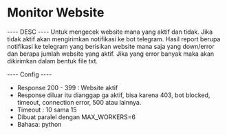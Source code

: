 # Monitor Website

---- DESC ----
Untuk mengecek website mana yang aktif dan tidak. Jika tidak aktif akan mengirimkan notifikasi ke bot telegram.
Hasil report berupa notifikasi ke telegram yang berisikan website mana saja yang down/error dan berapa jumlah website yang aktif. Jika yang error banyak maka akan dikirimkan dalam bentuk file txt.

---- Config ----
- Response 200 - 399 : Website aktif
- Response diluar itu dianggap ga aktif, bisa karena 403, bot blocked, timeout, connection error, 500 atau lainnya.
- Timeout : 10 sama 15
- Dibuat paralel dengan MAX_WORKERS=6
- Bahasa: python